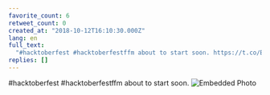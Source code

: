 ```yaml
---
favorite_count: 6
retweet_count: 0
created_at: "2018-10-12T16:10:30.000Z"
lang: en
full_text:
  "#hacktoberfest #hacktoberfestffm about to start soon. https://t.co/BJ3dxUAVDc"
replies: []
---
```


#hacktoberfest #hacktoberfestffm about to start soon.
![Embedded Photo](https://twitter-media-coderbyheart.s3.eu-north-1.amazonaws.com/1050780762285494272-DpUfh2nXcAAvfFs.jpg)
